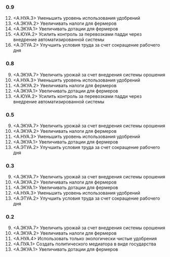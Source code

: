 ### 0.9

12. <А.НУА.3> Уменьшить уровень использования удобрений
4. <А.ЭКУА.2> Увеличивать налоги для фермеров
3. <А.ЭКУА.1> Увеличивать дотации для фермеров
15. <А.ЮУА.2> Усилить контроль за перевозками падди через внедрение автоматизированной системы
19. <А.ЭТУА.2> Улучшить условия труда за счет сокращение рабочего дня

### 0.8

9. <А.ЭКУА.7> Увеличить урожай за счет внедрения системы орошения
12. <А.НУА.3> Уменьшить уровень использования удобрений
4. <А.ЭКУА.2> Увеличивать налоги для фермеров
3. <А.ЭКУА.1> Увеличивать дотации для фермеров
15. <А.ЮУА.2> Усилить контроль за перевозками падди через внедрение автоматизированной системы

### 0.5 

9. <А.ЭКУА.7> Увеличить урожай за счет внедрения системы орошения
4. <А.ЭКУА.2> Увеличивать налоги для фермеров
12. <А.НУА.3> Уменьшить уровень использования удобрений
3. <А.ЭКУА.1> Увеличивать дотации для фермеров
19. <А.ЭТУА.2> Улучшить условия труда за счет сокращение рабочего дня

### 0.3

9. <А.ЭКУА.7> Увеличить урожай за счет внедрения системы орошения
4. <А.ЭКУА.2> Увеличивать налоги для фермеров
3. <А.ЭКУА.1> Увеличивать дотации для фермеров
12. <А.НУА.3> Уменьшить уровень использования удобрений
19. <А.ЭТУА.2> Улучшить условия труда за счет сокращение рабочего дня

### 0.2

9. <А.ЭКУА.7> Увеличить урожай за счет внедрения системы орошения
4. <А.ЭКУА.2> Увеличивать налоги для фермеров
13. <А.НУА.4> Использовать только экологически чистые удобрения
17. <А.ПУА.1> Создать политического медиатора в виде государства
3. <А.ЭКУА.1> Увеличивать дотации для фермеров